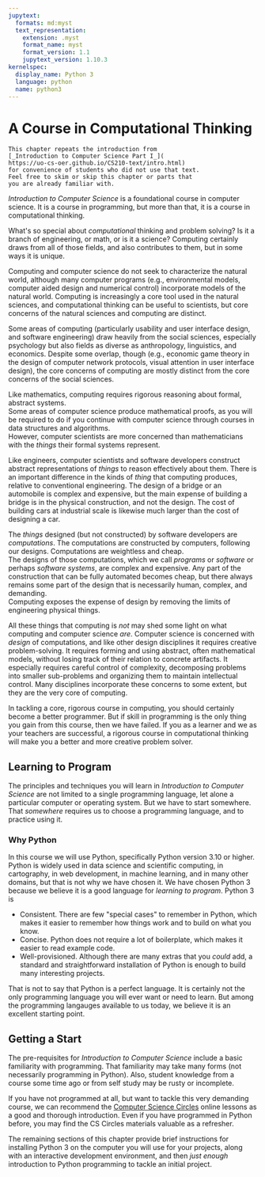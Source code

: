 ```yaml
---
jupytext:
  formats: md:myst
  text_representation:
    extension: .myst
    format_name: myst
    format_version: 1.1
    jupytext_version: 1.10.3
kernelspec:
  display_name: Python 3
  language: python
  name: python3
---
```


# A Course in Computational Thinking

```{note}
This chapter repeats the introduction from
[_Introduction to Computer Science Part I_](
https://uo-cs-oer.github.io/CS210-text/intro.html)
for convenience of students who did not use that text.
Feel free to skim or skip this chapter or parts that
you are already familiar with.
```

_Introduction to Computer Science_ is a foundational course in 
computer science.  It is a course in programming, but more than that,
it is a course in computational thinking.  

What's so special about _computational_ thinking and problem solving?
Is it a branch of engineering, or math, or is it a science?
Computing certainly draws from all of those fields, and also 
contributes to them, but in some ways it is unique.

Computing and computer science do not seek to characterize the 
natural world, although many computer programs (e.g., environmental 
models, computer aided design and numerical control) incorporate 
models of the natural world.  Computing is increasingly a core tool 
used in the natural sciences, and computational thinking can be 
useful to scientists, but core concerns of the natural sciences and 
computing are distinct.  

Some areas of computing (particularly usability and user interface 
design, and software engineering) draw heavily from the social 
sciences, especially psychology but also fields as diverse as 
anthropology, linguistics, and economics.  Despite some overlap, 
though (e.g., economic game theory in the design of computer network 
protocols, visual attention in user interface design), the core 
concerns of computing are mostly distinct from the core concerns of 
the social sciences. 

Like mathematics, computing requires 
rigorous reasoning about formal, abstract systems.   
Some areas of computer science produce mathematical proofs, as you 
will be required to do if you continue with computer science through 
courses in data structures and algorithms.  
However, computer scientists are more concerned than mathematicians 
with the _things_ their formal systems represent.  

Like engineers, computer scientists and software developers
construct abstract 
representations of _things_ to 
reason  effectively about them. 
There is an important difference in the kinds of _thing_ that 
computing produces, relative to conventional engineering.
The design of a bridge or an automobile is 
complex and expensive, but the main expense of building a bridge is 
in the physical construction, and not the design.
The cost of building cars at industrial scale is likewise much larger
than the cost of designing a car.  

The _things_ designed (but not constructed) by 
software developers are _computations_. 
The computations are 
constructed by computers, following our designs. 
Computations 
are weightless and cheap.  
The designs of those computations, which we call 
_programs_ or _software_ or perhaps _software systems_, are complex 
and expensive. Any part of the construction that can be fully 
automated becomes cheap, but there always remains some part of the 
design that is necessarily human, complex, and demanding.  
Computing exposes the expense of design by removing the
limits of engineering physical things. 

All these things that computing is _not_ may shed some light on what 
computing and computer science _are_.  Computer science is concerned 
with 
_design_ of computations, and like other design disciplines it 
requires creative problem-solving. It requires forming and using 
abstract, often mathematical models, without losing track of their 
relation to concrete artifacts.  It especially requires 
careful control of complexity, decomposing problems into smaller 
sub-problems and organizing them to maintain intellectual control. 
Many disciplines incorporate these concerns to some extent, but they 
are the very core of computing. 

In tackling a core, rigorous course in computing, you should 
certainly become a better programmer.  But if skill in programming 
is the only thing you gain from this course, then we have failed.
If you as a learner and we as your teachers are successful, a 
rigorous course in computational thinking will make you a better and 
more creative problem solver.

## Learning to Program

The principles and techniques
you will learn in _Introduction to Computer Science_
are not limited to a single programming
language, let alone a particular computer or operating system.
But we have to start somewhere.  That _somewhere_
requires us to choose a programming language, and to
practice using it. 

### Why Python

In this course we will use Python, 
specifically Python version 3.10 or higher. 
Python is widely used in data science and scientific
computing, in cartography, in web development,
in machine learning, and in many other domains, but
that is not why we have chosen it. We have chosen Python 3 because 
we believe it is a good language for _learning to program_.   Python 
3 is 

- Consistent.  There are few "special cases" to remember in Python,
  which makes it easier to remember how things work and to build on 
  what you know. 
- Concise.  Python does not require a lot of boilerplate, which 
  makes it easier to read example code. 
- Well-provisioned.  Although there are many extras that you _could_ 
  add, a standard and straightforward installation of Python is 
  enough to build many interesting projects.

That is not to say that Python is a perfect language.  It is 
certainly not the only programming language you will ever want or 
need to learn.   But among the programming langauges available to us 
today, we believe it is an excellent starting point. 

## Getting a Start

The pre-requisites for _Introduction to Computer Science_ include
a basic familiarity with programming.  That familiarity may 
take many forms (not necessarily programming in Python).  Also, 
student knowledge from a course some time ago or from self study may 
be rusty or incomplete.  

If you have not programmed at all, but want to tackle this very 
demanding course, we can recommend the 
[Computer Science Circles](https://cscircles.cemc.uwaterloo.ca/)
online lessons as a good and thorough introduction.  Even if 
you have programmed in Python before, you may find the CS Circles 
materials valuable as a refresher. 

The remaining sections of this chapter provide brief instructions 
for installing Python 3 on the computer you will use for your 
projects, along with an interactive development environment,
and then _just enough_ 
introduction to Python programming 
to tackle an initial project.  
